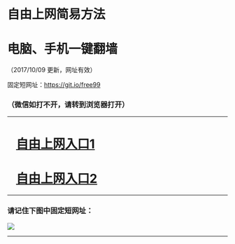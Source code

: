 ﻿# 自由上网简易方法

# 电脑、手机一键翻墙

（2017/10/09 更新，网址有效）

固定短网址：https://git.io/free99

### （微信如打不开，请转到浏览器打开）


***





# &nbsp;&nbsp; <a href="http://ft1849224379.fwq-tz-1001.info/fwqtz01.html?t=100900115264 " target="_blank">自由上网入口1</a>
# &nbsp;&nbsp; <a href="http://ft1321823359.fwq-tz-1002.info/fwqtz02.html?t=10090018727 " target="_blank">自由上网入口2</a>
***

### 请记住下图中固定短网址：

<img src="https://s3-us-west-2.amazonaws.com/fwq-1001/yjfq-20170905okok.png" /> 


***

